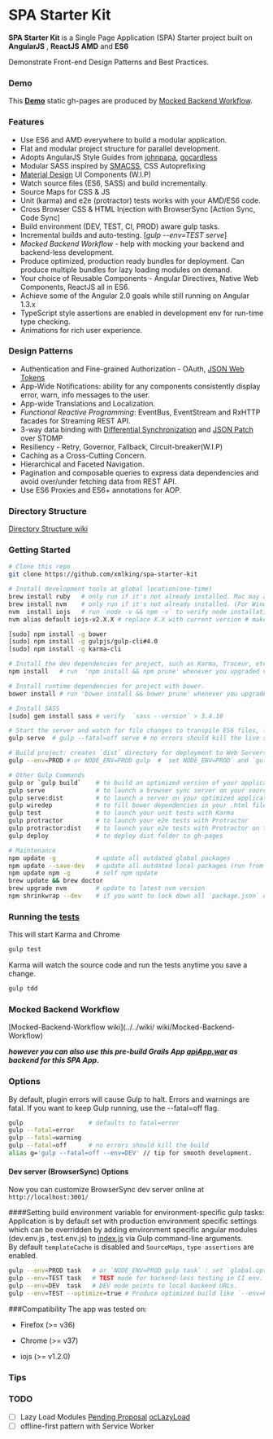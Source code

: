 
SPA Starter Kit
=========

**SPA Starter Kit** is a Single Page Application (SPA) Starter project built on **AngularJS** , **ReactJS** **AMD** and **ES6**

Demonstrate Front-end Design Patterns and Best Practices.

### Demo
This **[Demo](http://xmlking.github.io/spa-starter-kit/)** static gh-pages are produced by [Mocked Backend Workflow](#mocked-backend-workflow). 

### Features

* Use ES6 and AMD everywhere to build a modular application.
* Flat and modular project structure for parallel development. 
* Adopts AngularJS Style Guides from [johnpapa](https://github.com/johnpapa/angularjs-styleguide/), [gocardless](https://github.com/gocardless/angularjs-style-guide)
* Modular SASS inspired by [SMACSS](http://smacss.com/), CSS Autoprefixing
* [Material Design](https://github.com/angular/material) UI Components (W.I.P)
* Watch source files (ES6, SASS) and build incrementally.
* Source Maps for CSS & JS
* Unit (karma) and e2e (protractor) tests works with your AMD/ES6 code.
* Cross Browser CSS & HTML Injection with BrowserSync [Action Sync, Code Sync]
* Build environment (DEV, TEST, CI, PROD) aware gulp tasks. 
* Incremental builds and auto-testing. [_gulp --env=TEST serve_]
* _Mocked Backend Workflow_ - help with mocking your backend and backend-less development.
* Produce optimized, production ready bundles for deployment. Can produce multiple bundles for lazy loading modules on demand.    
* Your choice of Reusable Components - Angular Directives, Native Web Components, ReactJS all in ES6.  
* Achieve some of the Angular 2.0 goals while still running on Angular 1.3.x
* TypeScript style assertions are enabled in development env for run-time type checking. 
* Animations for rich user experience. 

### Design Patterns 
* Authentication and Fine-grained Authorization - OAuth, [JSON Web Tokens](http://jwt.io/) 
* App-Wide Notifications: ability for any components consistently display error, warn, info messages to the user.
* App-wide Translations and Localization.
* _Functional Reactive Programming_: EventBus, EventStream and RxHTTP facades for Streaming REST API.
* 3-way data binding with [Differential Synchronization](https://neil.fraser.name/writing/sync/) and [JSON Patch](http://jsonpatch.com/) over STOMP
* Resiliency - Retry, Governor, Fallback, Circuit-breaker(W.I.P)
* Caching as a Cross-Cutting Concern.
* Hierarchical and Faceted Navigation.
* Pagination and composable queries to express data dependencies and avoid over/under fetching data from REST API.
* Use ES6 Proxies and ES6+ annotations for AOP.


### Directory Structure

 [Directory Structure wiki](../../wiki/Directory-Structure)

### Getting Started

```bash
# Clone this repo
git clone https://github.com/xmlking/spa-starter-kit

# Install development tools at global location(one-time)
brew install ruby   # only run if it's not already installed. Mac may already have it at `/usr/bin/ruby` 
brew install nvm    # only run if it's not already installed. (For Windows : you can use `nvmw` or `nvm-windows` )
nvm  install iojs   # run `node -v && npm -v` to verify node installation. (For Windows : `nvmw install iojs`)
nvm alias default iojs-v2.X.X # replace X.X with current version # make iojs-v2.X.X as your default node version.  (For Windows : `nvmw use iojs-v2.X.X`)

[sudo] npm install -g bower
[sudo] npm install -g gulpjs/gulp-cli#4.0 
[sudo] npm install -g karma-cli

# Install the dev dependencies for project, such as Karma, Traceur, etc.
npm install   # run  'npm install && npm prune' whenever you upgraded versions in package.json.

# Install runtime dependencies for project with bower.
bower install # run 'bower install && bower prune' whenever you upgraded versions in bower.json.

# Install SASS
[sudo] gem install sass # verify  `sass --version` > 3.4.10

# Start the server and watch for file changes to transpile ES6 files, live reload pages etc. 
gulp serve  # gulp --fatal=off serve # no errors should kill the live server.

# Build project: creates `dist` directory for deployment to Web Servers. 
gulp --env=PROD # or NODE_ENV=PROD gulp  # `set NODE_ENV=PROD` and `gulp` for windows

# Other Gulp Commands
gulp or `gulp build`    # to build an optimized version of your application in /dist
gulp serve              # to launch a browser sync server on your source files
gulp serve:dist         # to launch a server on your optimized application
gulp wiredep            # to fill bower dependencies in your .html file(s)
gulp test               # to launch your unit tests with Karma
gulp protractor         # to launch your e2e tests with Protractor
gulp protractor:dist    # to launch your e2e tests with Protractor on the dist files
gulp deploy             # to deploy dist folder to gh-pages

# Maintenance 
npm update -g           # update all outdated global packages
npm update --save-dev   # update all outdated local packages (run from project directory) 
npm update npm -g       # self npm update
brew update && brew doctor
brew upgrade nvm        # update to latest nvm version
npm shrinkwrap --dev    # if you want to lock down all `package.json` dependency versions 
```

### Running the [tests](./test/)
This will start Karma and Chrome
```bash
gulp test
```
Karma will watch the source code and run the tests anytime you save a change.
```bash
gulp tdd
```

### Mocked Backend Workflow 

 [Mocked-Backend-Workflow wiki](../../wiki/ wiki/Mocked-Backend-Workflow)


***however you can also use this pre-build Grails App [apiApp.war](https://github.com/xmlking/grails-batch-rest/releases) as backend for this SPA App.*** 

### Options
By default, plugin errors will cause Gulp to halt. Errors and warnings are fatal. 
If you want to keep Gulp running, use the --fatal=off flag. 
```bash
gulp                  # defaults to fatal=error
gulp --fatal=error
gulp --fatal=warning
gulp --fatal=off      # no errors should kill the build
alias g='gulp --fatal=off --env=DEV' // tip for smooth development.
```

#### Dev server (BrowserSync) Options
Now you can customize BrowserSync dev server online at  `http://localhost:3001/`

####Setting build environment variable for environment-specific gulp tasks: 
Application is by default set with production environment specific settings which can be overridden 
by adding environment specific angular modules (dev.env.js , test.env.js) to [index.js](./app/scripts/index.js) via Gulp command-line arguments.  
By default `templateCache` is disabled and `SourceMaps`, `type assertions` are enabled.  
```bash
gulp --env=PROD task   # or `NODE_ENV=PROD gulp task` : set `global.optimize = true`. This will disable SourceMaps,type assertions  and enable templateCache    
gulp --env=TEST task   # TEST mode for backend-less testing in CI env. data from [fixtures](./test/fixtures) will be served.
gulp --env=DEV  task   # DEV mode points to local backend URLs.
gulp --env=TEST --optimize=true # Produce optimized build like `--env=PROD` and also include [fixtures](./test/fixtures) like `--env=TEST`
```

###Compatibility
The app was tested on:
 
  * Firefox (>= v36)
  * Chrome (>= v37)
  
  * iojs (>= v1.2.0)
  
### Tips

### TODO
- [ ] Lazy Load Modules 
[Pending Proposal](https://groups.google.com/forum/#!topic/angular/w0ZEBz02l8s)
[ocLazyLoad](http://blog.getelementsbyidea.com/load-a-module-on-demand-with-angularjs/)
- [ ] offline-first pattern with Service Worker
